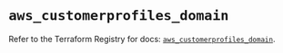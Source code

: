 # `aws_customerprofiles_domain`

Refer to the Terraform Registry for docs: [`aws_customerprofiles_domain`](https://registry.terraform.io/providers/hashicorp/aws/6.5.0/docs/resources/customerprofiles_domain).
